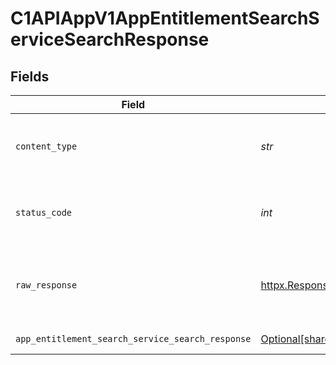 # C1APIAppV1AppEntitlementSearchServiceSearchResponse


## Fields

| Field                                                                                                                          | Type                                                                                                                           | Required                                                                                                                       | Description                                                                                                                    |
| ------------------------------------------------------------------------------------------------------------------------------ | ------------------------------------------------------------------------------------------------------------------------------ | ------------------------------------------------------------------------------------------------------------------------------ | ------------------------------------------------------------------------------------------------------------------------------ |
| `content_type`                                                                                                                 | *str*                                                                                                                          | :heavy_check_mark:                                                                                                             | HTTP response content type for this operation                                                                                  |
| `status_code`                                                                                                                  | *int*                                                                                                                          | :heavy_check_mark:                                                                                                             | HTTP response status code for this operation                                                                                   |
| `raw_response`                                                                                                                 | [httpx.Response](https://www.python-httpx.org/api/#response)                                                                   | :heavy_check_mark:                                                                                                             | Raw HTTP response; suitable for custom response parsing                                                                        |
| `app_entitlement_search_service_search_response`                                                                               | [Optional[shared.AppEntitlementSearchServiceSearchResponse]](../../models/shared/appentitlementsearchservicesearchresponse.md) | :heavy_minus_sign:                                                                                                             | Successful response                                                                                                            |